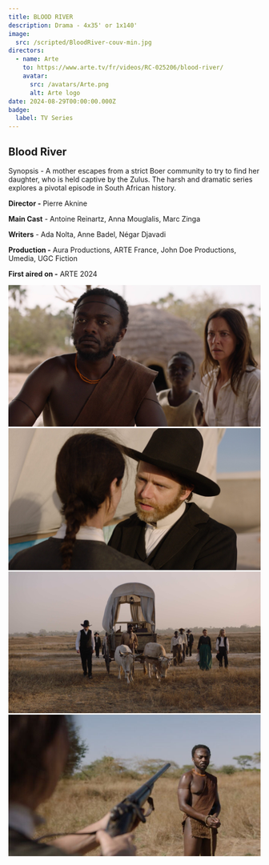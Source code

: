 ```yaml
---
title: BLOOD RIVER
description: Drama - 4x35' or 1x140'
image:
  src: /scripted/BloodRiver-couv-min.jpg
directors:
  - name: Arte
    to: https://www.arte.tv/fr/videos/RC-025206/blood-river/
    avatar:
      src: /avatars/Arte.png
      alt: Arte logo
date: 2024-08-29T00:00:00.000Z
badge:
  label: TV Series
---
```


## Blood River

Synopsis - A mother escapes from a strict Boer community to try to find her daughter, who is held captive by the Zulus. The harsh and dramatic series explores a pivotal episode in South African history.

**Director -** Pierre Aknine

**Main Cast** - Antoine Reinartz, Anna Mouglalis, Marc Zinga

**Writers** - Ada Nolta, Anne Badel, Négar Djavadi

**Production -** Aura Productions, ARTE France, John Doe Productions, Umedia, UGC Fiction

**First aired on -** ARTE 2024

![an african man and a european woman](/scripted/Blood3.jpg)![a man talking to a woman](/scripted/Blood1.jpg)![a wagon with bulls and people around](/scripted/Blood2.jpg)![A woman pointing a gun toward a black man](/scripted/blood-river.jpg)
